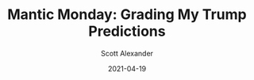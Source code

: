 ---
layout: podcast
title: "Mantic Monday: Grading My Trump Predictions"
author: Scott Alexander
description: https://astralcodexten.substack.com/p/mantic-monday-grading-my-trump-predictions
date: 2021-04-19
length: 13067743
duration: 3267
guid: mantic-monday-grading-my-trump-predictions
---